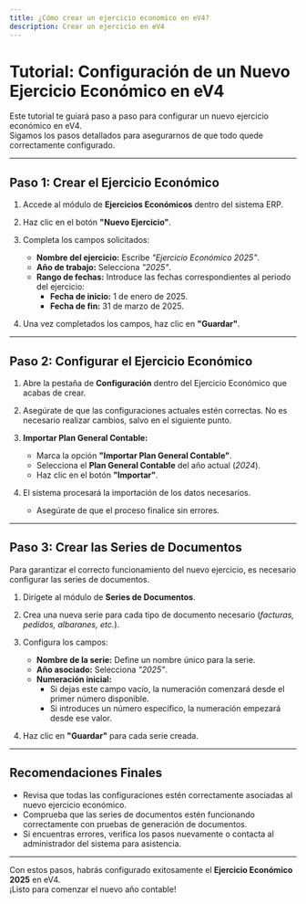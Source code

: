 ```yaml
---
title: ¿Cómo crear un ejercicio economico en eV4?
description: Crear un ejercicio en eV4
---
```


# Tutorial: Configuración de un Nuevo Ejercicio Económico en eV4  

Este tutorial te guiará paso a paso para configurar un nuevo ejercicio económico en eV4.  
Sigamos los pasos detallados para asegurarnos de que todo quede correctamente configurado.  

---

## Paso 1: Crear el Ejercicio Económico  

1. Accede al módulo de **Ejercicios Económicos** dentro del sistema ERP.  
2. Haz clic en el botón **"Nuevo Ejercicio"**.  
3. Completa los campos solicitados:  

   - **Nombre del ejercicio:** Escribe *"Ejercicio Económico 2025"*.  
   - **Año de trabajo:** Selecciona *"2025"*.  
   - **Rango de fechas:** Introduce las fechas correspondientes al periodo del ejercicio:  
     - **Fecha de inicio:** 1 de enero de 2025.  
     - **Fecha de fin:** 31 de marzo de 2025.  

4. Una vez completados los campos, haz clic en **"Guardar"**.  

---

## Paso 2: Configurar el Ejercicio Económico  

1. Abre la pestaña de **Configuración** dentro del Ejercicio Económico que acabas de crear.  
2. Asegúrate de que las configuraciones actuales estén correctas. No es necesario realizar cambios, salvo en el siguiente punto.  
3. **Importar Plan General Contable:**  

   - Marca la opción **"Importar Plan General Contable"**.  
   - Selecciona el **Plan General Contable** del año actual (*2024*).  
   - Haz clic en el botón **"Importar"**.  

4. El sistema procesará la importación de los datos necesarios.  
   - Asegúrate de que el proceso finalice sin errores.  

---

## Paso 3: Crear las Series de Documentos  

Para garantizar el correcto funcionamiento del nuevo ejercicio, es necesario configurar las series de documentos.  

1. Dirígete al módulo de **Series de Documentos**.  
2. Crea una nueva serie para cada tipo de documento necesario (*facturas, pedidos, albaranes, etc.*).  
3. Configura los campos:  

   - **Nombre de la serie:** Define un nombre único para la serie.  
   - **Año asociado:** Selecciona *"2025"*.  
   - **Numeración inicial:**  
     - Si dejas este campo vacío, la numeración comenzará desde el primer número disponible.  
     - Si introduces un número específico, la numeración empezará desde ese valor.  

4. Haz clic en **"Guardar"** para cada serie creada.  

---

## Recomendaciones Finales  

- Revisa que todas las configuraciones estén correctamente asociadas al nuevo ejercicio económico.  
- Comprueba que las series de documentos estén funcionando correctamente con pruebas de generación de documentos.  
- Si encuentras errores, verifica los pasos nuevamente o contacta al administrador del sistema para asistencia.  

---

Con estos pasos, habrás configurado exitosamente el **Ejercicio Económico 2025** en eV4.  
¡Listo para comenzar el nuevo año contable!  
